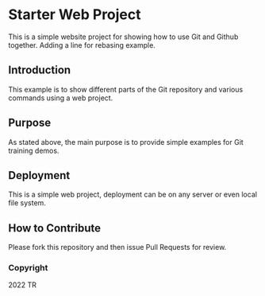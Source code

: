 # Starter Web Project

This is a simple website project for showing 
how to use Git and Github together. Adding a line for 
rebasing example.

## Introduction

This example is to show different parts
of the Git repository and various commands 
using a web project.

## Purpose

As stated above, the main purpose is to
provide simple examples for Git training
demos.
 
## Deployment

This is a simple web project, deployment
can be on any server or even local
file system.

## How to Contribute

Please fork this repository and then issue Pull Requests for
review.

### Copyright

2022 TR